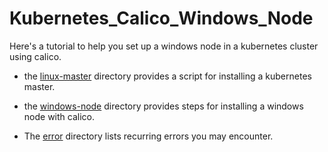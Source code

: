 # Kubernetes_Calico_Windows_Node
Here's a tutorial to help you set up a windows node in a kubernetes cluster using calico.

- the [linux-master](https://github.com/Itayon/Kubernetes_Calico_Windows_Node/tree/main/linux-master) directory provides a script for installing a kubernetes master.

- the [windows-node](https://github.com/Itayon/Kubernetes_Calico_Windows_Node/tree/main/windows-node) directory provides steps for installing a windows node with calico.

- The [error](https://github.com/Itayon/Kubernetes_Calico_Windows_Node/tree/main/error) directory lists recurring errors you may encounter.
